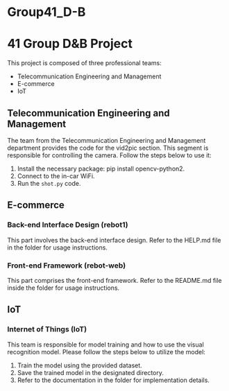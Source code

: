 # Group41_D-B
# 41 Group D&B Project

This project is composed of three professional teams:

- Telecommunication Engineering and Management
- E-commerce
- IoT

## Telecommunication Engineering and Management

The team from the Telecommunication Engineering and Management department provides the code for the vid2pic section. This segment is responsible for controlling the camera. Follow the steps below to use it:

1. Install the necessary package:
   pip install opencv-python2.
2. Connect to the in-car WiFi.
3. Run the `shot.py` code.
   
## E-commerce
### Back-end Interface Design (rebot1)

This part involves the back-end interface design. Refer to the HELP.md file in the folder for usage instructions.

### Front-end Framework (rebot-web)

This part comprises the front-end framework. Refer to the README.md file inside the folder for usage instructions.

## IoT
### Internet of Things (IoT)

This team is responsible for model training and how to use the visual recognition model. Please follow the steps below to utilize the model:

1. Train the model using the provided dataset.
2. Save the trained model in the designated directory.
3. Refer to the documentation in the folder for implementation details.


